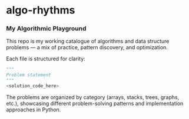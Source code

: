 # algo-rhythms

### My Algorithmic Playground

This repo is my working catalogue of algorithms and data structure problems — a mix of practice, pattern discovery, and optimization.

Each file is structured for clarity:
```python
"""
Problem statement
"""
<solution_code_here>
```

The problems are organized by category (arrays, stacks, trees, graphs, etc.), showcasing different problem-solving patterns and implementation approaches in Python.
